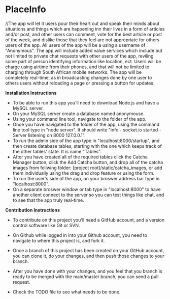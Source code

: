 PlaceInfo
===============

//The app will let it users pour their heart out and speak their minds about situations and things which are happening inn their lives in a form of articles and/or post, and other users can comment, vote for the best article or post of the week, and dislike those that they feel are not appropriate for others users of the app. All users of the app will be a using a username of "Anonymous". The app will include added value services which include but not limited to private chat requests with other users of the app, reviling some part of person identifying information like location, ect. Users will be charge using airtime from their phones, and that will not be limited to charging through South African mobile networks. The app will be completely real-time, as in broadcasting changes done by one user to others users without reloading a page or pressing a button for updates.

<b> Installation Instructions </b>
 - To be able to run this app you'll need to download Node.js and have a MySQL server.
 - On your MySQL server create a database named anonymouse.
 - Using your command line tool, navigate to the folder of the app.
 - Once you have navigated to the folder of the app, using the command line tool type in "node server". It should write "info - socket.io started - Server listening on 8000 127.0.0.1".
 - To run the admin side of the app type in "localhost:8000/startup", and then create database tables, starting with the one which keeps track of the other tables' state. It is name "Tables".
 - After you have created all of the required tables click the Catcha Manager button, click the Add Catcha button, and drop all of the catcha images from follwing folder: [project root]/static/catcha_images, or add them individually using the drag and drop feature or using the form.
 - To run the user's side of the app, on your broswer address bar type in "localhost:8000".
 - On a separate broswer window or tab type in "localhost:8000" to have another client connect to the server so you can test things like chat, and to see that the app truly real-time.
 
<b>Contribution Instructions</b>
 - To contribute on this project you'll need a GitHub account, and a version control software like Git or SVN.
 - On Github while logged in into your Github account, you need to navigate to where this project is, and fork it.
 - Once a branch of this project has been created on your GitHub account, you can clone it, do your changes, and then push those changes to your branch.
 - After you have done with your changes, and you feel that you branch is ready to be merged with the main/master branch, you can send a pull request.

 - Check the TODO file to see what needs to be done.